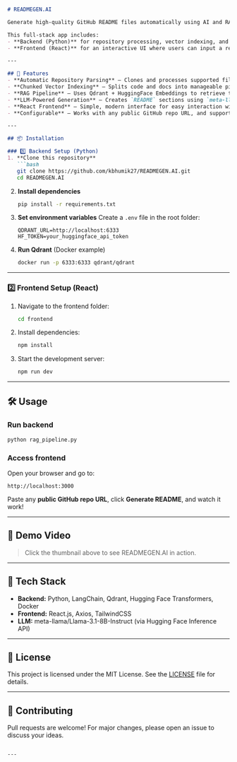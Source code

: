 

````markdown
# READMEGEN.AI

Generate high-quality GitHub README files automatically using AI and RAG (Retrieval-Augmented Generation).

This full-stack app includes:
- **Backend (Python)** for repository processing, vector indexing, and AI-based content generation.
- **Frontend (React)** for an interactive UI where users can input a repo link, trigger the pipeline, and preview/download the generated README.

---

## 🚀 Features
- **Automatic Repository Parsing** – Clones and processes supported files (`.py`, `.js`, `.ts`, `Dockerfile`, `.md`, `.txt`, `.json`).
- **Chunked Vector Indexing** – Splits code and docs into manageable pieces with `RecursiveCharacterTextSplitter`.
- **RAG Pipeline** – Uses Qdrant + HuggingFace Embeddings to retrieve the most relevant repository context.
- **LLM-Powered Generation** – Creates `README` sections using `meta-llama/Llama-3.1-8B-Instruct`.
- **React Frontend** – Simple, modern interface for easy interaction without touching the CLI.
- **Configurable** – Works with any public GitHub repo URL, and supports custom branches.

---

## 📦 Installation

### 1️⃣ Backend Setup (Python)
1. **Clone this repository**
   ```bash
   git clone https://github.com/kbhumik27/READMEGEN.AI.git
   cd READMEGEN.AI
````

2. **Install dependencies**

   ```bash
   pip install -r requirements.txt
   ```

3. **Set environment variables**
   Create a `.env` file in the root folder:

   ```env
   QDRANT_URL=http://localhost:6333
   HF_TOKEN=your_huggingface_api_token
   ```

4. **Run Qdrant** (Docker example)

   ```bash
   docker run -p 6333:6333 qdrant/qdrant
   ```

---

### 2️⃣ Frontend Setup (React)

1. Navigate to the frontend folder:

   ```bash
   cd frontend
   ```

2. Install dependencies:

   ```bash
   npm install
   ```

3. Start the development server:

   ```bash
   npm run dev
   ```

---

## 🛠 Usage

### Run backend

```bash
python rag_pipeline.py
```

### Access frontend

Open your browser and go to:

```
http://localhost:3000
```

Paste any **public GitHub repo URL**, click **Generate README**, and watch it work!

---

## 🎥 Demo Video


> Click the thumbnail above to see READMEGEN.AI in action.

---

## 🧩 Tech Stack

* **Backend:** Python, LangChain, Qdrant, Hugging Face Transformers, Docker
* **Frontend:** React.js, Axios, TailwindCSS
* **LLM:** meta-llama/Llama-3.1-8B-Instruct (via Hugging Face Inference API)

---

## 📄 License

This project is licensed under the MIT License. See the [LICENSE](LICENSE) file for details.

---

## 🤝 Contributing

Pull requests are welcome! For major changes, please open an issue to discuss your ideas.

```

---
